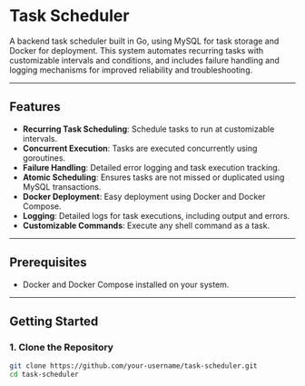 # Task Scheduler

A backend task scheduler built in Go, using MySQL for task storage and Docker for deployment. This system automates recurring tasks with customizable intervals and conditions, and includes failure handling and logging mechanisms for improved reliability and troubleshooting.

---

## Features

- **Recurring Task Scheduling**: Schedule tasks to run at customizable intervals.
- **Concurrent Execution**: Tasks are executed concurrently using goroutines.
- **Failure Handling**: Detailed error logging and task execution tracking.
- **Atomic Scheduling**: Ensures tasks are not missed or duplicated using MySQL transactions.
- **Docker Deployment**: Easy deployment using Docker and Docker Compose.
- **Logging**: Detailed logs for task executions, including output and errors.
- **Customizable Commands**: Execute any shell command as a task.

---

## Prerequisites

- Docker and Docker Compose installed on your system.

---

## Getting Started

### 1. Clone the Repository

```bash
git clone https://github.com/your-username/task-scheduler.git
cd task-scheduler